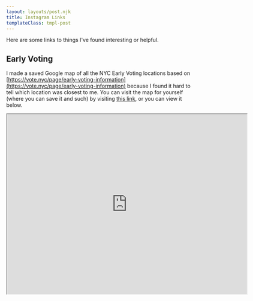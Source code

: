 ```yaml
---
layout: layouts/post.njk
title: Instagram Links
templateClass: tmpl-post
---
```


Here are some links to things I've found interesting or helpful.

## Early Voting

I made a saved Google map of all the NYC Early Voting locations based on [https://vote.nyc/page/early-voting-information](https://vote.nyc/page/early-voting-information) because I found it hard to tell which location was closest to me. You can visit the map for yourself (where you can save it and such) by visiting [this link](https://www.google.com/maps/d/edit?mid=1gk4_-NTc2uBlqs7fYc3jOJDiY3HUDFba&usp=sharing), or you can view it below.

<iframe src="https://www.google.com/maps/d/embed?mid=1gk4_-NTc2uBlqs7fYc3jOJDiY3HUDFba" width="640" height="480"></iframe>